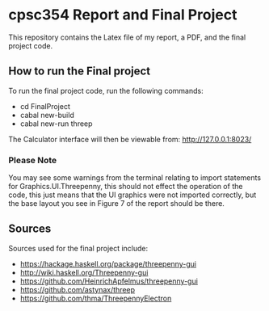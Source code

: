 # cpsc354 Report and Final Project

This repository contains the Latex file of my report, a PDF, and the final project code. 

## How to run the Final project
To run the final project code, run the following commands:
* cd FinalProject
* cabal new-build
* cabal new-run threep

The Calculator interface will then be viewable from: http://127.0.0.1:8023/

### Please Note
You may see some warnings from the terminal relating to import statements for Graphics.UI.Threepenny, this should not effect the operation of the code, this just means that the UI graphics were not imported correctly, but the base layout you see in Figure 7 of the report should be there. 

## Sources
Sources used for the final project include:
* https://hackage.haskell.org/package/threepenny-gui
* http://wiki.haskell.org/Threepenny-gui
* https://github.com/HeinrichApfelmus/threepenny-gui
* https://github.com/astynax/threep
* https://github.com/thma/ThreepennyElectron
